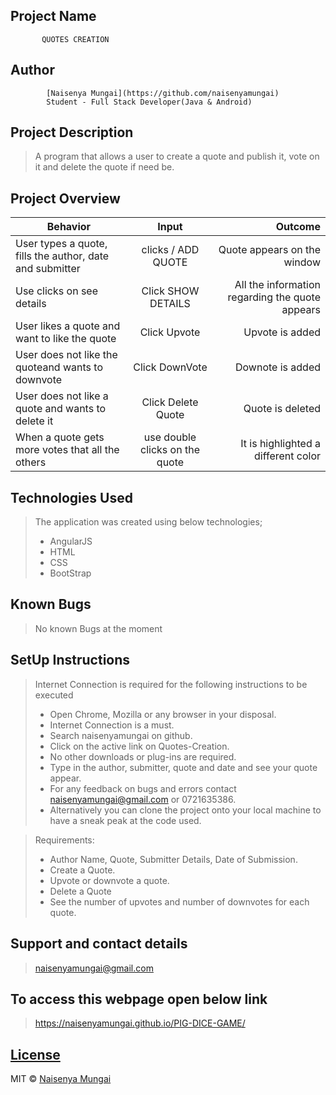 ## Project Name
           QUOTES CREATION

## Author
            [Naisenya Mungai](https://github.com/naisenyamungai)
            Student - Full Stack Developer(Java & Android) 


## Project Description
> A program that allows a user to create a quote and publish it, vote on it and delete the quote if need be.

## Project Overview

| Behavior        | Input           | Outcome  |
| ------------- |:-------------:| -----:|
| User types a quote, fills the author, date and  submitter| clicks / ADD QUOTE | Quote appears on the window |
| Use clicks on see details | Click SHOW DETAILS | All the information regarding the quote appears
| User likes a quote and want to like the quote | Click Upvote  | Upvote is added |
| User does not like the quoteand wants to downvote | Click DownVote  | Downote is added |
| User does not like a quote and wants to delete it  | Click Delete Quote| Quote is deleted |
| When a quote gets more votes that all the others | use double clicks on the quote | It is highlighted a different color |


## Technologies Used
>The application was created using below technologies;
>- AngularJS
>- HTML
>- CSS
>- BootStrap


## Known Bugs
> No known Bugs at the moment

## SetUp Instructions
> Internet Connection is required for the following instructions to be executed
>- Open Chrome, Mozilla or any browser in your disposal.
>- Internet Connection is a must.
>- Search naisenyamungai on github.
>- Click on the active link on Quotes-Creation.
>- No other downloads or plug-ins are required.
>- Type in the author, submitter, quote and date and see your quote appear.
>- For any feedback on bugs and errors contact naisenyamungai@gmail.com or 0721635386.
>- Alternatively you can clone the project onto your local machine to have a sneak peak at the code used.

> Requirements:
>- Author Name, Quote, Submitter Details, Date of Submission.
>- Create a Quote.
>- Upvote or downvote a quote.
>- Delete a Quote
>- See the number of upvotes and number of downvotes for each quote.

## Support and contact details
> naisenyamungai@gmail.com

## To access this webpage open below link
> https://naisenyamungai.github.io/PIG-DICE-GAME/

## [License](https://naisenyamungai.github.io/Quotes-Creation/LICENSE.md)

MIT © [Naisenya Mungai ](https://github.com/naisenyamungai)
